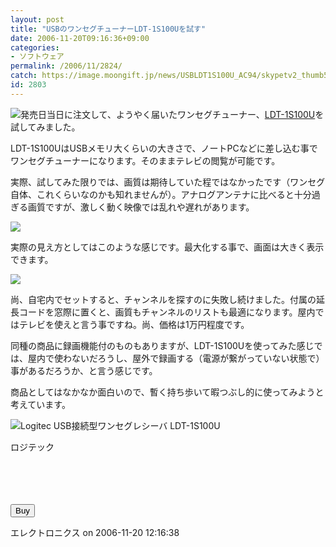 ```yaml
---
layout: post
title: "USBのワンセグチューナーLDT-1S100Uを試す"
date: 2006-11-20T09:16:36+09:00
categories:
- ソフトウェア
permalink: /2006/11/2824/
catch: https://image.moongift.jp/news/USBLDT1S100U_AC94/skypetv2_thumb5.png
id: 2803
---
```

[![](https://image.moongift.jp/news/USBLDT1S100U_AC94/image0_thumb1.png)](https://image.moongift.jp/news/USBLDT1S100U_AC94/image03.png)発売日当日に注文して、ようやく届いたワンセグチューナー、[LDT-1S100U](http://www.logitec.co.jp/products/1seg/ldt1s100u.html)を試してみました。

 

LDT-1S100UはUSBメモリ大くらいの大きさで、ノートPCなどに差し込む事でワンセグチューナーになります。そのままテレビの閲覧が可能です。

 

実際、試してみた限りでは、画質は期待していた程ではなかったです（ワンセグ自体、これくらいなのかも知れませんが）。アナログアンテナに比べると十分過ぎる画質ですが、激しく動く映像では乱れや遅れがあります。

[![](https://image.moongift.jp/news/USBLDT1S100U_AC94/skypetv1_thumb5.png)](https://image.moongift.jp/news/USBLDT1S100U_AC94/skypetv17.png) 

実際の見え方としてはこのような感じです。最大化する事で、画面は大きく表示できます。

 

[![](https://image.moongift.jp/news/USBLDT1S100U_AC94/skypetv2_thumb5.png)](https://image.moongift.jp/news/USBLDT1S100U_AC94/skypetv27.png)

 

尚、自宅内でセットすると、チャンネルを探すのに失敗し続けました。付属の延長コードを窓際に置くと、画質もチャンネルのリストも最適になります。屋内ではテレビを使えと言う事ですね。尚、価格は1万円程度です。

 

同種の商品に録画機能付のものもありますが、LDT-1S100Uを使ってみた感じでは、屋内で使わないだろうし、屋外で録画する（電源が繋がっていない状態で）事があるだろうか、と言う感じです。

 

商品としてはなかなか面白いので、暫く持ち歩いて暇つぶし的に使ってみようと考えています。

 

[![](http://images-jp.amazon.com/images/P/B000IKUN9K.09.TZZZZZZZ.jpg)](http://www.amazon.co.jp/exec/obidos/ASIN/B000IKUN9K/moongift-22)Logitec USB接続型ワンセグレシーバ LDT-1S100U  
  
ロジテック

<form method="POST" action="http://www.amazon.co.jp/o/dt/assoc/handle-buy-box=B000IKUN9K" target="_blank">
<br><input type="hidden" name="asin.B000IKUN9K" value="1"><br><input type="hidden" name="tag-value" value="moongift-22"><br><input type="hidden" name="tag_value" value="moongift-22"><br><input type="submit" name="submit.add-to-cart" value="Buy"><br>
</form>エレクトロニクス  
on 2006-11-20 12:16:38  
  
